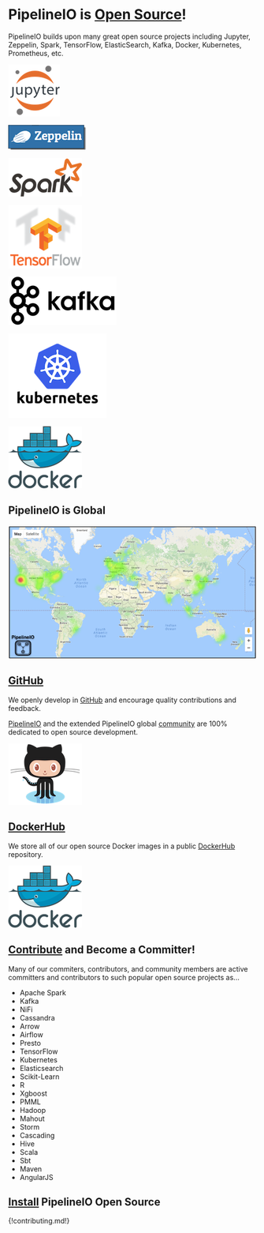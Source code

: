 # PipelineIO is [Open Source](https://github.com/fluxcapacitor/pipeline)!
PipelineIO builds upon many great open source projects including Jupyter, Zeppelin, Spark, TensorFlow, ElasticSearch, Kafka, Docker, Kubernetes, Prometheus, etc.

![Jupyter](/img/jupyter-logo-105x106.png) 

![Zeppelin](/img/zeppelin-logo-wide-48x50.png)![Zeppelin](/img/zeppelin-logo-wide-110x50.png) 

![Spark](/img/spark-logo-150x78.png) 

![TensorFlow](/img/tensorflow-logo-150x128.png)

![Kafka](/img/kafka-logo-wide-219x98.png) 

![Kubernetes](/img/kubernetes-logo-200x171.png) 

![Docker](/img/docker-logo-150x126.png)

## PipelineIO is Global

![PipelineIO Global Community](/img/pipelineio-geo-border-no-stars.png)

## [GitHub](https://github.com/fluxcapacitor/pipeline) 

We openly develop in [GitHub](https://github.com/fluxcapacitor/pipeline) and encourage quality contributions and feedback.

[PipelineIO](https://github.com/fluxcapacitor/pipeline) and the extended PipelineIO global [community](https://github.com/fluxcapacitor/pipeline/stargazers) are 100% dedicated to open source development.

![GitHub](/img/github-logo-150x125.png)

## [DockerHub](https://hub.docker.com/r/fluxcapacitor)

We store all of our open source Docker images in a public [DockerHub](https://hub.docker.com/r/fluxcapacitor) repository.

![DockerHub](/img/docker-logo-150x126.png)

## [Contribute](/contribute/index.md) and Become a Committer!
Many of our commiters, contributors, and community members are active committers and contributors to such popular open source projects as...

* Apache Spark
* Kafka
* NiFi
* Cassandra
* Arrow
* Airflow
* Presto
* TensorFlow
* Kubernetes
* Elasticsearch
* Scikit-Learn
* R
* Xgboost
* PMML
* Hadoop
* Mahout
* Storm
* Cascading
* Hive
* Scala
* Sbt
* Maven
* AngularJS

## [Install](/install/index.md) PipelineIO Open Source

{!contributing.md!}
